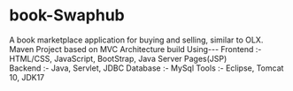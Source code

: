 # book-Swaphub
A book marketplace application for buying and selling, similar to OLX.
Maven Project based on MVC Architecture build Using---
Frontend :- HTML/CSS, JavaScript, BootStrap, Java Server Pages(JSP)  
Backend :- Java, Servlet, JDBC
Database :- MySql
Tools :- Eclipse, Tomcat 10, JDK17
